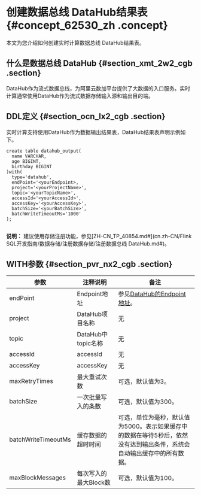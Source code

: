 # 创建数据总线 DataHub结果表 {#concept_62530_zh .concept}

本文为您介绍如何创建实时计算数据总线 DataHub结果表。

## 什么是数据总线 DataHub {#section_xmt_2w2_cgb .section}

DataHub作为流式数据总线，为阿里云数加平台提供了大数据的入口服务。实时计算通常使用DataHub作为流式数据存储输入源和输出目的端。

## DDL定义 {#section_ocn_lx2_cgb .section}

实时计算支持使用DataHub作为数据输出结果表，DataHub结果表声明示例如下。

``` {#codeblock_12p_ic0_73z .language-sql}
create table datahub_output(
  name VARCHAR,
  age BIGINT,
  birthday BIGINT
)with(
  type='datahub',
  endPoint='<yourEndpoint>,
  project='<yourProjectName>',
  topic='<yourTopicName>',
  accessId='<yourAccessId>',
  accessKey='<yourAccessKey>',
  batchSize='<yourBatchSize>',
  batchWriteTimeoutMs='1000'
);
			
```

**说明：** 建议使用存储注册功能，参见[ZH-CN\_TP\_40854.md\#](cn.zh-CN/Flink SQL开发指南/数据存储/注册数据存储/注册数据总线 DataHub.md#)。

## WITH参数 {#section_pvr_nx2_cgb .section}

|参数|注释说明|备注|
|--|----|--|
|endPoint|Endpoint地址|参见[DataHub的Endpoint地址](https://help.aliyun.com/document_detail/47442.html?spm=5176.doc47439.6.542.w2TEz3)。|
|project|DataHub项目名称|无|
|topic|DataHub中topic名称|无|
|accessId|accessId|无|
|accessKey|accessKey|无|
|maxRetryTimes|最大重试次数|可选，默认值为3。|
|batchSize|一次批量写入的条数|可选，默认值为300。|
|batchWriteTimeoutMs|缓存数据的超时时间|可选，单位为毫秒，默认值为5000。表示如果缓存中的数据在等待5秒后，依然没有达到输出条件，系统会自动输出缓存中的所有数据。|
|maxBlockMessages|每次写入的最大Block数|可选，默认值为100。|

